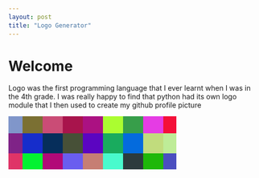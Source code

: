 ```yaml
---
layout: post
title: "Logo Generator"
---
```


# Welcome 

Logo was the first programming language that I ever learnt when I was in the 4th grade. I was really happy to find that python had its own logo module that I then used to create my github profile picture

<img src="../images/logo.png" alt="noimage" class="inline"/>
